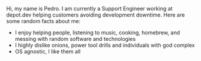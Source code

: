 Hi, my name is Pedro. I am currently a Support Engineer working at depot.dev helping customers avoiding development downtime. Here are some random facts about me:

- I enjoy helping people, listening to music, cooking, homebrew, and messing with random software and technologies
- I highly dislike onions, power tool drills and individuals with god complex
- OS agnostic, I like them all
